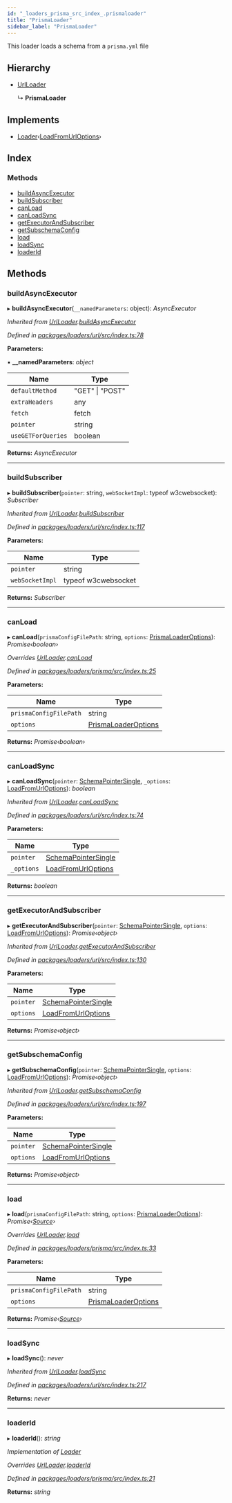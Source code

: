 ```yaml
---
id: "_loaders_prisma_src_index_.prismaloader"
title: "PrismaLoader"
sidebar_label: "PrismaLoader"
---
```


This loader loads a schema from a `prisma.yml` file

## Hierarchy

* [UrlLoader](_loaders_url_src_index_.urlloader)

  ↳ **PrismaLoader**

## Implements

* [Loader](../interfaces/_utils_src_index_.loader)‹[LoadFromUrlOptions](../interfaces/_loaders_url_src_index_.loadfromurloptions)›

## Index

### Methods

* [buildAsyncExecutor](_loaders_prisma_src_index_.prismaloader.md#buildasyncexecutor)
* [buildSubscriber](_loaders_prisma_src_index_.prismaloader.md#buildsubscriber)
* [canLoad](_loaders_prisma_src_index_.prismaloader.md#canload)
* [canLoadSync](_loaders_prisma_src_index_.prismaloader.md#canloadsync)
* [getExecutorAndSubscriber](_loaders_prisma_src_index_.prismaloader.md#getexecutorandsubscriber)
* [getSubschemaConfig](_loaders_prisma_src_index_.prismaloader.md#getsubschemaconfig)
* [load](_loaders_prisma_src_index_.prismaloader.md#load)
* [loadSync](_loaders_prisma_src_index_.prismaloader.md#loadsync)
* [loaderId](_loaders_prisma_src_index_.prismaloader.md#loaderid)

## Methods

###  buildAsyncExecutor

▸ **buildAsyncExecutor**(`__namedParameters`: object): *AsyncExecutor*

*Inherited from [UrlLoader](_loaders_url_src_index_.urlloader).[buildAsyncExecutor](_loaders_url_src_index_.urlloader.md#buildasyncexecutor)*

*Defined in [packages/loaders/url/src/index.ts:78](https://github.com/ardatan/graphql-tools/blob/master/packages/loaders/url/src/index.ts#L78)*

**Parameters:**

▪ **__namedParameters**: *object*

Name | Type |
------ | ------ |
`defaultMethod` | "GET" &#124; "POST" |
`extraHeaders` | any |
`fetch` | fetch |
`pointer` | string |
`useGETForQueries` | boolean |

**Returns:** *AsyncExecutor*

___

###  buildSubscriber

▸ **buildSubscriber**(`pointer`: string, `webSocketImpl`: typeof w3cwebsocket): *Subscriber*

*Inherited from [UrlLoader](_loaders_url_src_index_.urlloader).[buildSubscriber](_loaders_url_src_index_.urlloader.md#buildsubscriber)*

*Defined in [packages/loaders/url/src/index.ts:117](https://github.com/ardatan/graphql-tools/blob/master/packages/loaders/url/src/index.ts#L117)*

**Parameters:**

Name | Type |
------ | ------ |
`pointer` | string |
`webSocketImpl` | typeof w3cwebsocket |

**Returns:** *Subscriber*

___

###  canLoad

▸ **canLoad**(`prismaConfigFilePath`: string, `options`: [PrismaLoaderOptions](../interfaces/_loaders_prisma_src_index_.prismaloaderoptions)): *Promise‹boolean›*

*Overrides [UrlLoader](_loaders_url_src_index_.urlloader).[canLoad](_loaders_url_src_index_.urlloader.md#canload)*

*Defined in [packages/loaders/prisma/src/index.ts:25](https://github.com/ardatan/graphql-tools/blob/master/packages/loaders/prisma/src/index.ts#L25)*

**Parameters:**

Name | Type |
------ | ------ |
`prismaConfigFilePath` | string |
`options` | [PrismaLoaderOptions](../interfaces/_loaders_prisma_src_index_.prismaloaderoptions) |

**Returns:** *Promise‹boolean›*

___

###  canLoadSync

▸ **canLoadSync**(`pointer`: [SchemaPointerSingle](../modules/_utils_src_index_.md#schemapointersingle), `_options`: [LoadFromUrlOptions](../interfaces/_loaders_url_src_index_.loadfromurloptions)): *boolean*

*Inherited from [UrlLoader](_loaders_url_src_index_.urlloader).[canLoadSync](_loaders_url_src_index_.urlloader.md#canloadsync)*

*Defined in [packages/loaders/url/src/index.ts:74](https://github.com/ardatan/graphql-tools/blob/master/packages/loaders/url/src/index.ts#L74)*

**Parameters:**

Name | Type |
------ | ------ |
`pointer` | [SchemaPointerSingle](../modules/_utils_src_index_.md#schemapointersingle) |
`_options` | [LoadFromUrlOptions](../interfaces/_loaders_url_src_index_.loadfromurloptions) |

**Returns:** *boolean*

___

###  getExecutorAndSubscriber

▸ **getExecutorAndSubscriber**(`pointer`: [SchemaPointerSingle](../modules/_utils_src_index_.md#schemapointersingle), `options`: [LoadFromUrlOptions](../interfaces/_loaders_url_src_index_.loadfromurloptions)): *Promise‹object›*

*Inherited from [UrlLoader](_loaders_url_src_index_.urlloader).[getExecutorAndSubscriber](_loaders_url_src_index_.urlloader.md#getexecutorandsubscriber)*

*Defined in [packages/loaders/url/src/index.ts:130](https://github.com/ardatan/graphql-tools/blob/master/packages/loaders/url/src/index.ts#L130)*

**Parameters:**

Name | Type |
------ | ------ |
`pointer` | [SchemaPointerSingle](../modules/_utils_src_index_.md#schemapointersingle) |
`options` | [LoadFromUrlOptions](../interfaces/_loaders_url_src_index_.loadfromurloptions) |

**Returns:** *Promise‹object›*

___

###  getSubschemaConfig

▸ **getSubschemaConfig**(`pointer`: [SchemaPointerSingle](../modules/_utils_src_index_.md#schemapointersingle), `options`: [LoadFromUrlOptions](../interfaces/_loaders_url_src_index_.loadfromurloptions)): *Promise‹object›*

*Inherited from [UrlLoader](_loaders_url_src_index_.urlloader).[getSubschemaConfig](_loaders_url_src_index_.urlloader.md#getsubschemaconfig)*

*Defined in [packages/loaders/url/src/index.ts:197](https://github.com/ardatan/graphql-tools/blob/master/packages/loaders/url/src/index.ts#L197)*

**Parameters:**

Name | Type |
------ | ------ |
`pointer` | [SchemaPointerSingle](../modules/_utils_src_index_.md#schemapointersingle) |
`options` | [LoadFromUrlOptions](../interfaces/_loaders_url_src_index_.loadfromurloptions) |

**Returns:** *Promise‹object›*

___

###  load

▸ **load**(`prismaConfigFilePath`: string, `options`: [PrismaLoaderOptions](../interfaces/_loaders_prisma_src_index_.prismaloaderoptions)): *Promise‹[Source](../interfaces/_utils_src_index_.source)›*

*Overrides [UrlLoader](_loaders_url_src_index_.urlloader).[load](_loaders_url_src_index_.urlloader.md#load)*

*Defined in [packages/loaders/prisma/src/index.ts:33](https://github.com/ardatan/graphql-tools/blob/master/packages/loaders/prisma/src/index.ts#L33)*

**Parameters:**

Name | Type |
------ | ------ |
`prismaConfigFilePath` | string |
`options` | [PrismaLoaderOptions](../interfaces/_loaders_prisma_src_index_.prismaloaderoptions) |

**Returns:** *Promise‹[Source](../interfaces/_utils_src_index_.source)›*

___

###  loadSync

▸ **loadSync**(): *never*

*Inherited from [UrlLoader](_loaders_url_src_index_.urlloader).[loadSync](_loaders_url_src_index_.urlloader.md#loadsync)*

*Defined in [packages/loaders/url/src/index.ts:217](https://github.com/ardatan/graphql-tools/blob/master/packages/loaders/url/src/index.ts#L217)*

**Returns:** *never*

___

###  loaderId

▸ **loaderId**(): *string*

*Implementation of [Loader](../interfaces/_utils_src_index_.loader)*

*Overrides [UrlLoader](_loaders_url_src_index_.urlloader).[loaderId](_loaders_url_src_index_.urlloader.md#loaderid)*

*Defined in [packages/loaders/prisma/src/index.ts:21](https://github.com/ardatan/graphql-tools/blob/master/packages/loaders/prisma/src/index.ts#L21)*

**Returns:** *string*
